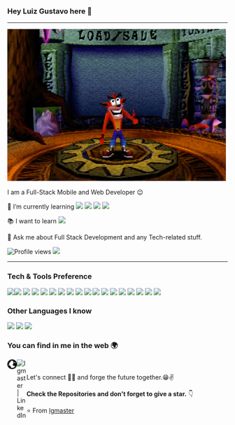 ### Hey Luiz Gustavo here 👋

---

<p align="left">
  <img src="https://raw.githubusercontent.com/lgmaster/lgmaster/main/crash.gif" width="500" title="Intro Card" alt="Intro Card">
</p>

I am a Full-Stack Mobile and Web Developer :wink:
  
 🌱 I’m currently learning <img src="https://img.shields.io/badge/-VueJS-4FC08D?style=for-the-badge&logo=vue.js&logoColor=FFFFFF"> <img src="https://img.shields.io/badge/-React-000000?style=for-the-badge&logo=react&logoColor=00c8ff"> <img src="https://img.shields.io/badge/-React Native-000000?style=for-the-badge&logo=react&logoColor=00c8ff"> <img src="https://img.shields.io/badge/-Node.js-3C873A?style=for-the-badge&logo=Node.js&logoColor=white">
 
 :books: I want to learn <img src="https://img.shields.io/badge/-Flutter-3a495d?style=flat&logo=flutter&logoColor=67b7f7">
 
 💬 Ask me about Full Stack Development and any Tech-related stuff.


![Profile views](https://gpvc.arturio.dev/lgmaster)  <img src="https://img.shields.io/github/followers/lgmaster?label=Follow" style=" float:left, margin-right:10px" />


---


### Tech & Tools Preference

<img src="https://img.shields.io/badge/-Vue-4FC08D?style=flat&logo=vue.js&logoColor=ffffff"><img src="https://img.shields.io/badge/-React-000000?style=flat&logo=react&logoColor=00c8ff">
<img src="https://img.shields.io/badge/-React Native-000000?style=flat&logo=react&logoColor=00c8ff">
<img src = "https://img.shields.io/badge/-HTML5-E34F26?style=flat&logo=html5&logoColor=white"> 
<img src = "https://img.shields.io/badge/-CSS3-1572B6?style=flat&logo=css3&logoColor=white">
<img src="https://img.shields.io/badge/-JavaScript-eed718?style=flat&logo=javascript&logoColor=ffffff">
<img src="https://img.shields.io/badge/-Sass-cc6699?style=flat&logo=sass&logoColor=ffffff">
<img src="https://img.shields.io/badge/-MongoDB-4DB33D?style=flat&logo=mongodb&logoColor=FFFFFF">
<img src="https://img.shields.io/badge/-GraphQL-e535ab?style=flat&logo=graphql&logoColor=FFFFFF">
<img src="https://img.shields.io/badge/-MySQL-4479A1?style=flat&logo=mysql&logoColor=FFFFFF">
<img src="https://img.shields.io/badge/-PostgreSQL-336791?style=flat&logo=PostgreSQL&logoColor=FFFFFF">
<img src="https://img.shields.io/badge/-Microsoft SQL Server-CC2927?style=flat&logo=Microsoft-SQL-Server&logoColor=FFFFFF">
<img src="https://img.shields.io/badge/-Express.js-787878?style=flat">
<img src="https://img.shields.io/badge/-Node.js-3C873A?style=flat&logo=Node.js&logoColor=white">
<img src="https://img.shields.io/badge/-Progressive Web Apps-5A0FC8?style=flat">
<img src="http://img.shields.io/badge/-Git-F1502F?style=flat&logo=git&logoColor=FFFFFF">
<img src="http://img.shields.io/badge/-Github-000000?style=flat&logo=github&logoColor=FFFFFF">
<img src="http://img.shields.io/badge/-VS%20Code-007ACC?style=flat&logo=visual%20studio%20code&logoColor=white">


### Other Languages I know
<img src="http://img.shields.io/badge/-Java-F89820?style=flat&logo=java&logoColor=white"> <img src="https://img.shields.io/badge/-C%20Sharp-239120?style=flat&logo=c-sharp&logoColor=ffffff"> <img src="https://img.shields.io/badge/-Python-black?style=flat&logo=python&logoColor=white"> 


### You can find in me in the web 🌍
[<img align="left" alt="lgmaster" width="22px" src="https://raw.githubusercontent.com/iconic/open-iconic/master/svg/globe.svg" />][website]
[<img align="left" alt="lgmaster | LinkedIn" width="22px" src="https://cdn.jsdelivr.net/npm/simple-icons@v3/icons/linkedin.svg" />][linkedin]

<br/>

Let's connect 👨‍💻 and forge the future together.😁✌

**Check the Repositories and don't forget to give a star.** 👇

:star: From [lgmaster](https://github.com/lgmaster)

[website]: https://luizgustavo.net
[linkedin]: https://www.linkedin.com/in/luizgustavome/
